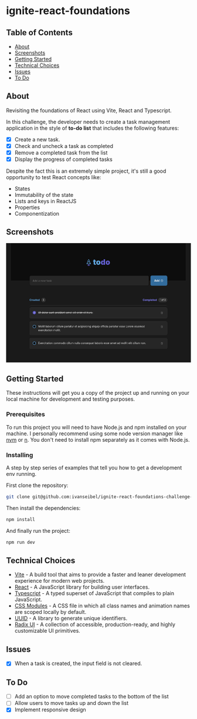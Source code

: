 # ignite-react-foundations

## Table of Contents

- [About](#about)
- [Screenshots](#screenshots)
- [Getting Started](#getting_started)
- [Technical Choices](#technical_choices)
- [Issues](#issues)
- [To Do](#todo)

## About <a name = "about"></a>

Revisiting the foundations of React using Vite, React and Typescript.

In this challenge, the developer needs to create a task management application in the style of **to-do list** that includes the following features:

- [x] Create a new task.
- [x] Check and uncheck a task as completed 
- [x] Remove a completed task from the list 
- [x] Display the progress of completed tasks

Despite the fact this is an extremely simple project, it's still a good opportunity to test React concepts like:

- States
- Immutability of the state
- Lists and keys in ReactJS
- Properties
- Componentization

## Screenshots <a name = "screenshots"></a>

![Screenshot 1](./screenshots/screenshot1.png)

## Getting Started <a name = "getting_started"></a>

These instructions will get you a copy of the project up and running on your local machine for development and testing purposes. 

### Prerequisites

To run this project you will need to have Node.js and npm installed on your machine. I personally recommend using some node version manager like [nvm](https://github.com/nvm-sh/nvm) or [n](https://github.com/tj/n). You don't need to install npm separately as it comes with Node.js.

### Installing

A step by step series of examples that tell you how to get a development env running.

First clone the repository:

```bash
git clone git@github.com:ivanseibel/ignite-react-foundations-challenge-2022.git
```
Then install the dependencies:

```bash
npm install
```
And finally run the project:

```bash
npm run dev
```

## Technical Choices <a name = "technical_choices"></a>

- [Vite](https://vitejs.dev/) - A build tool that aims to provide a faster and leaner development experience for modern web projects.
- [React](https://reactjs.org/) - A JavaScript library for building user interfaces.
- [Typescript](https://www.typescriptlang.org/) - A typed superset of JavaScript that compiles to plain JavaScript.
- [CSS Modules](https://vitejs.dev/guide/features.html#css-modules) - A CSS file in which all class names and animation names are scoped locally by default.
- [UUID](https://www.npmjs.com/package/uuid) - A library to generate unique identifiers.
- [Radix UI](https://www.radix-ui.com/) - A collection of accessible, production-ready, and highly customizable UI primitives.

## Issues <a name = "issues"></a>

- [x] When a task is created, the input field is not cleared.

## To Do <a name = "todo"></a>

- [ ] Add an option to move completed tasks to the bottom of the list
- [ ] Allow users to move tasks up and down the list
- [x] Implement responsive design
